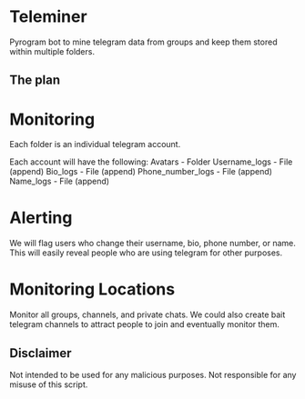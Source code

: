 # Teleminer

Pyrogram bot to mine telegram data from groups and keep them stored within multiple folders.


## The plan

# Monitoring

Each folder is an individual telegram account.

Each account will have the following:
Avatars - Folder
Username_logs - File (append)
Bio_logs - File (append)
Phone_number_logs - File (append)
Name_logs - File (append)

# Alerting

We will flag users who change their username, bio, phone number, or name. This will easily reveal people who are using telegram for other purposes.


# Monitoring Locations

Monitor all groups, channels, and private chats.
We could also create bait telegram channels to attract people to join and eventually monitor them.

## Disclaimer

Not intended to be used for any malicious purposes. Not responsible for any misuse of this script.